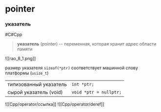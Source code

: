 # pointer
### указатель
#C#Cpp

> **указатель** (pointer) -- переменная, которая хранит адрес области памяти

![[rao_8_1.png]]

размер указателя `sizeof(*ptr)` соответствует машинной слову платформы (`usize_t`)

|||
|-|-|
|типизованный указатель|`int *ptr;`|
|сырой указатель (void)|`void *ptr = nullptr;`|

![[Cpp/operator/ссылка]]
![[Cpp/operator/deref]]

